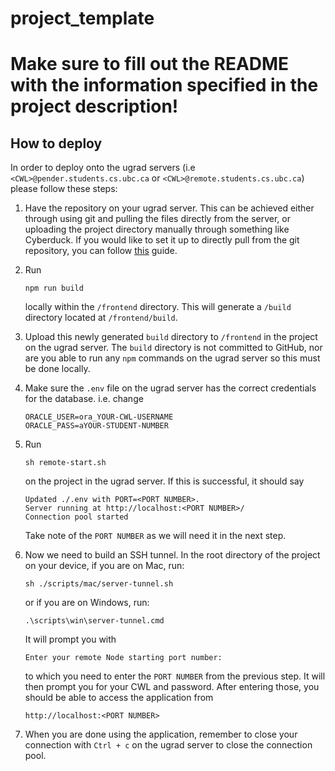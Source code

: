 # project_template

# Make sure to fill out the README with the information specified in the project description!

## How to deploy

In order to deploy onto the ugrad servers (i.e `<CWL>@pender.students.cs.ubc.ca` or `<CWL>@remote.students.cs.ubc.ca`)
please follow these steps:

1. Have the repository on your ugrad server. This can be achieved either through using git and pulling the files directly
   from the server, or uploading the project directory manually through something like Cyberduck. If you would like to set
   it up to directly pull from the git repository, you can follow <a href="https://medium.com/@kyledeguzmanx/quick-step-by-step-guide-to-generating-an-ssh-key-in-github-d3c6f7e185bb" target="_blank">this</a>
   guide.

2. Run

   ```
   npm run build
   ```

   locally within the `/frontend` directory. This will generate a `/build` directory located at `/frontend/build`.

3. Upload this newly generated `build` directory to `/frontend` in the project on the ugrad server. The `build` directory is not committed to GitHub, nor are you able to run any `npm` commands on the ugrad server
   so this must be done locally.
4. Make sure the `.env` file on the ugrad server has the correct credentials for the database. i.e. change
   ```
   ORACLE_USER=ora_YOUR-CWL-USERNAME
   ORACLE_PASS=aYOUR-STUDENT-NUMBER
   ```
5. Run

   ```
   sh remote-start.sh
   ```

   on the project in the ugrad server. If this is successful, it should say

   ```
   Updated ./.env with PORT=<PORT NUMBER>.
   Server running at http://localhost:<PORT NUMBER>/
   Connection pool started
   ```

   Take note of the `PORT NUMBER` as we will need it in the next step.

6. Now we need to build an SSH tunnel. In the root directory of the project on your device, if you are on Mac, run:
   ```
   sh ./scripts/mac/server-tunnel.sh
   ```
   or if you are on Windows, run:
   ```
   .\scripts\win\server-tunnel.cmd
   ```
   It will prompt you with
   ```
   Enter your remote Node starting port number:
   ```
   to which you need to enter the `PORT NUMBER` from the previous step. It will then prompt you for your CWL and password.
   After entering those, you should be able to access the application from
   ```
   http://localhost:<PORT NUMBER>
   ```
7. When you are done using the application, remember to close your connection with `Ctrl + c` on the ugrad server to close the connection pool.
